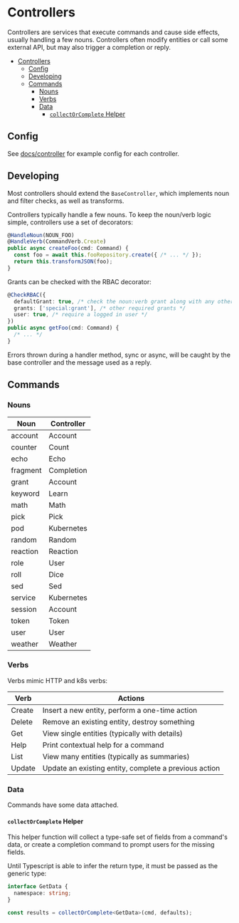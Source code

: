 # Controllers

Controllers are services that execute commands and cause side effects, usually handling a few nouns. Controllers often
modify entities or call some external API, but may also trigger a completion or reply.

- [Controllers](#controllers)
  - [Config](#config)
  - [Developing](#developing)
  - [Commands](#commands)
    - [Nouns](#nouns)
    - [Verbs](#verbs)
    - [Data](#data)
      - [`collectOrComplete` Helper](#collectorcomplete-helper)

## Config

See [docs/controller](../../docs/controller) for example config for each controller.

## Developing

Most controllers should extend the `BaseController`, which implements noun and filter checks, as well as transforms.

Controllers typically handle a few nouns. To keep the noun/verb logic simple, controllers use a set of decorators:

```typescript
@HandleNoun(NOUN_FOO)
@HandleVerb(CommandVerb.Create)
public async createFoo(cmd: Command) {
  const foo = await this.fooRepository.create({ /* ... */ });
  return this.transformJSON(foo);
}
```

Grants can be checked with the RBAC decorator:

```typescript
@CheckRBAC({
  defaultGrant: true, /* check the noun:verb grant along with any others */
  grants: ['special:grant'], /* other required grants */
  user: true, /* require a logged in user */
})
public async getFoo(cmd: Command) {
  /* ... */
}
```

Errors thrown during a handler method, sync or async, will be caught by the base controller and the message used as a
reply.

## Commands

### Nouns

| Noun     | Controller |
|----------|------------|
| account  | Account    |
| counter  | Count      |
| echo     | Echo       |
| fragment | Completion |
| grant    | Account    |
| keyword  | Learn      |
| math     | Math       |
| pick     | Pick       |
| pod      | Kubernetes |
| random   | Random     |
| reaction | Reaction   |
| role     | User       |
| roll     | Dice       |
| sed      | Sed        |
| service  | Kubernetes |
| session  | Account    |
| token    | Token      |
| user     | User       |
| weather  | Weather    |

### Verbs

Verbs mimic HTTP and k8s verbs:

| Verb   | Actions                                               |
|--------|-------------------------------------------------------|
| Create | Insert a new entity, perform a one-time action        |
| Delete | Remove an existing entity, destroy something          |
| Get    | View single entities (typically with details)         |
| Help   | Print contextual help for a command                   |
| List   | View many entities (typically as summaries)           |
| Update | Update an existing entity, complete a previous action |

### Data

Commands have some data attached.

#### `collectOrComplete` Helper

This helper function will collect a type-safe set of fields from a command's data, or create a completion command to
prompt users for the missing fields.

Until Typescript is able to infer the return type, it must be passed as the generic type:

```typescript
interface GetData {
  namespace: string;
}

const results = collectOrComplete<GetData>(cmd, defaults);
```
